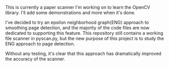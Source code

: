 This is currently a paper scanner I'm working on to learn the OpenCV library. I'll add some demonstrations and more when it's done.

I've decided to try an epsilon neighborhood graph(ENG) approach to smoothing page detection, and the majority of the code files are now dedicated to supporting this feature. This repository still contains a working file scanner in pyscan.py, but the new purpose of this project is to study the ENG approach to page detection.

Without any testing, it's clear that this approach has dramatically improved the accuracy of the scanner.
